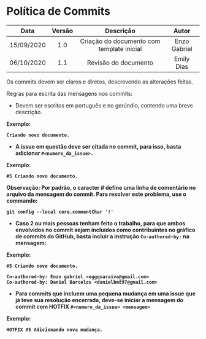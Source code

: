 # Política de Commits

| Data       | Versão | Descrição            | Autor             |
|:----------:|:------:|:--------------------:|:-----------------:|
| 15/09/2020 | 1.0 | Criação do documento com template inicial  | Enzo Gabriel |
| 06/10/2020 | 1.1 | Revisão do documento | Emily Dias |

Os commits devem ser claros e diretos, descrevendo as alterações feitas.

Regras para escrita das mensagens nos commits:

* Devem ser escritos em português e no gerúndio, contendo uma breve descrição.

<b>Exemplo: <b>

``` 
Criando novo documento.
```

* A issue em questão deve ser citada no commit, para isso, basta adicionar 
``` #<numero_da_issue>. ```

<b>Exemplo: <b>

```
#5 Criando novo documento.
```
<b>Observação: </b> Por padrão, o caracter # define uma linha de comentário no arquivo da mensagem do commit. Para resolver este problema, use o commando:

```
git config --local core.commentChar '!'
```
* Caso 2 ou mais pessoas tenham feito o trabalho, para que ambos envolvidos no commit sejam incluídos como contribuintes no gráfico de commits do GitHub, basta incluir a instrução ```Co-authored-by:``` na mensagem:

<b>Exemplo: <b>

```
#5 Criando novo documento.

Co-authored-by: Enzo gabriel <eggqsaraiva@gmail.com>
Co-authored-by: Daniel Barcelos <danielbm897@gmail.com>
```
* Para commits que incluem uma pequena mudança em uma issue que já teve sua resolução encerrada, deve-se iniciar a mensagem do commit com HOTFIX ```#<numero_da_issue> <mensagem>```

<b>Exemplo: <b>

```
HOTFIX #5 Adicionando nova mudança.
```
